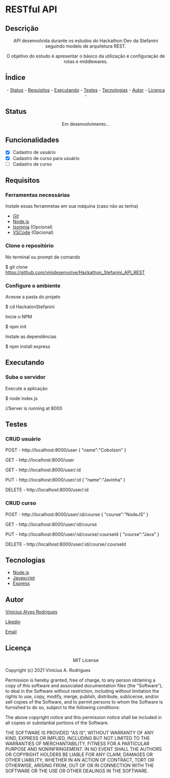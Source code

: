 # RESTful API

## Descrição
<p align="center">
  API desenvolvida durante os estudos do Hackathon Dev da Stefanini seguindo modelo de arquitetura REST. 
</p>
<p align="center">
  O objetivo do estudo é apresentar o básico da utilização e configuração de rotas e middlewares.
<p>

## Índice
<p align="center"> - 
 <a href="#status">Status</a> - 
 <a href="#requisistos">Requisitos</a> - 
 <a href="#executando">Executando</a> - 
 <a href="#testes">Testes</a> - 
 <a href="#tecnologias">Tecnologias</a> - 
 <a href="#autor">Autor</a> - 
 <a href="#licença">Licença</a> - 
</p>

## Status 

<p align="center">Em desenvolvimento...</p>

## Funcionalidades
- [x] Cadastro de usuário
- [x] Cadastro de curso para usuário
- [ ] Cadastro de curso

## Requisitos

### Ferramentas necessárias

Instale essas ferramnetas em sua máquina (caso não as tenha)

- [Git](https://git-scm.com)
- [Node.js](https://nodejs.org/en/)
- [Isomnia](https://insomnia.rest/) (Opcional)
- [VSCode](https://code.visualstudio.com/) (Opcional)

### Clone o repositório

No terminal ou prompt de comando 

$ git clone <https://github.com/vinidesenvolve/Hackathon_Stefanini_API_REST>

### Configure o ambiente

Acesse a pasta do projeto

$ cd HackatonStefanini

Inicie o NPM

$ npm init

Instale as dependências 

$ npm install express

## Executando

### Suba o servidor

Execute a aplicação 

$ node index.js

//Server is running at 8000

## Testes

### CRUD usuário

POST - http://localhost:8000/user
{
	"name":"Cobolson"
}

GET - http://localhost:8000/user

GET - http://localhost:8000/user/:id

PUT - http://localhost:8000/user/:id
{
	"name":"Javinha"
}

DELETE - http://localhost:8000/user/:id

### CRUD curso

POST - http://localhost:8000/user/:id/course
{
	"course":"NodeJS"
}

GET - http://localhost:8000/user/:id/course

PUT - http://localhost:8000/user/:id/course/:courseId
{
	"course":"Java"
}

DELETE - http://localhost:8000/user/:id/course/:courseId

## Tecnologias
- [Node.js](https://nodejs.org/en/)
- [Javascript](https://www.javascript.com/)
- [Express](https://expressjs.com/)

## Autor
<p> <a href="https://github.com/vinidesenvolve">Vinicius Alves Rodrigues</a> </p>
<p> <a href="https://www.linkedin.com/in/vinidesenvolve/">Likedin</a> </p>
<p> <a href="vinidesenvolve@gmail.com">Email</a> </p>

## Licença
<p align="center">
MIT License

Copyright (c) 2021 Vinicius A. Rodrigues

Permission is hereby granted, free of charge, to any person obtaining a copy
of this software and associated documentation files (the "Software"), to deal
in the Software without restriction, including without limitation the rights
to use, copy, modify, merge, publish, distribute, sublicense, and/or sell
copies of the Software, and to permit persons to whom the Software is
furnished to do so, subject to the following conditions:

The above copyright notice and this permission notice shall be included in all
copies or substantial portions of the Software.

THE SOFTWARE IS PROVIDED "AS IS", WITHOUT WARRANTY OF ANY KIND, EXPRESS OR
IMPLIED, INCLUDING BUT NOT LIMITED TO THE WARRANTIES OF MERCHANTABILITY,
FITNESS FOR A PARTICULAR PURPOSE AND NONINFRINGEMENT. IN NO EVENT SHALL THE
AUTHORS OR COPYRIGHT HOLDERS BE LIABLE FOR ANY CLAIM, DAMAGES OR OTHER
LIABILITY, WHETHER IN AN ACTION OF CONTRACT, TORT OR OTHERWISE, ARISING FROM,
OUT OF OR IN CONNECTION WITH THE SOFTWARE OR THE USE OR OTHER DEALINGS IN THE
SOFTWARE.
</p>
